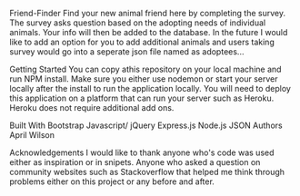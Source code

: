 
Friend-Finder
Find your new animal friend here by completing the survey. The survey asks question based on the adopting needs of individual animals. Your info will then be added to the database. In the future I would like to add an option for you to add additional animals and users taking survey would go into a seperate json file named as adoptees...

Getting Started
You can copy athis repository on your local machine and run NPM install. Make sure you either use nodemon or start your server locally after the install to run the application locally. You will need to deploy this application on a platform that can run your server such as Heroku. Heroku does not require additional add ons.

Built With
Bootstrap
Javascript/ jQuery
Express.js
Node.js
JSON
Authors
April Wilson

Acknowledgements
I would like to thank anyone who's code was used either as inspiration or in snipets. Anyone who asked a question on community websites such as Stackoverflow that helped me think through problems either on this project or any before and after.